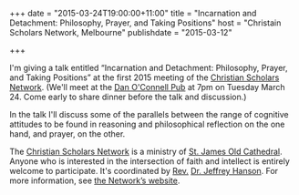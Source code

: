 +++
date = "2015-03-24T19:00:00+11:00"
title = "Incarnation and Detachment: Philosophy, Prayer, and Taking Positions"
host = "Christain Scholars Network, Melbourne"
publishdate = "2015-03-12"

+++

I'm giving a talk entitled “Incarnation and Detachment: Philosophy, Prayer, and Taking Positions” at the first 2015 meeting of the [Christian Scholars Network](http://christianscholarsnetwork.tumblr.com). (We'll meet at the [Dan O'Connell Pub](http://www.thedan.com.au) at 7pm on Tuesday March 24. Come early to share dinner before the talk and discussion.)

In the talk I'll discuss some of the parallels between the range of cognitive attitudes to be found in reasoning and philosophical reflection on the one hand, and prayer, on the other. 

The [Christian Scholars Network](http://christianscholarsnetwork.tumblr.com) is a ministry of [St. James Old Cathedral](http://sjoc.org.au). Anyone who is interested in the intersection of faith and intellect is entirely welcome to participate. It's coordinated by [Rev.](http://www.sjoc.org.au/people/staff) [Dr. Jeffrey Hanson](http://corner.acu.edu.au/research_supervision/framework/browse.php?srperid=2260).  For more information, see [the Network&rsquo;s website](http://christianscholarsnetwork.tumblr.com).